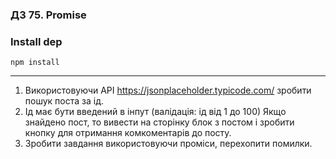### ДЗ 75. Promise

### Install dep

`npm install`

<hr>

1. Використовуючи API https://jsonplaceholder.typicode.com/ зробити пошук поста за ід.
2. Ід має бути введений в інпут (валідація: ід від 1 до 100) Якщо знайдено пост, то вивести на сторінку блок з постом і зробити кнопку для отримання комкоментарів до посту.
3. Зробити завдання використовуючи проміси, перехопити помилки.